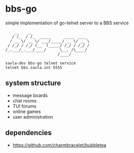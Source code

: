 # bbs-go

simple implementation of go-telnet server to a BBS service

```
    __    __
   / /_  / /_  _____      ____  ____
  / __ \/ __ \/ ___/_____/ __ \/ __ \
 / /_/ / /_/ (__  )_____/ /_/ / /_/ /
/_.___/_.___/____/      \__, /\____/
                       /____/

savla-dev bbs-go telnet service
telnet bbs.savla.int 5555

```

## system structure

+ message boards
+ chat rooms
+ TUI forums
+ online games
+ user administration 

## dependencies

+ https://github.com/charmbracelet/bubbletea

